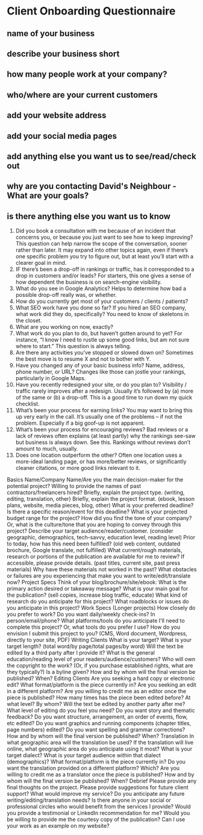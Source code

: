 # Client Onboarding Questionnaire

## name of your business

## describe your business short

## how many people work at your company?

## who/where are your current customers

## add your website address

## add your social media pages

## add anything else you want us to see/read/check out

## why are you contacting David's Neighbour - What are your goals?

## is there anything else you want us to know







1. Did you book a consultation with me because of an incident that concerns you, or because you just want to see how to keep improving?
This question can help narrow the scope of the conversation, sooner rather than later.  It may expand into other topics again, even if there’s one specific problem you try to figure out, but at least you’ll start with a clearer goal in mind.
2.  IF there’s been a drop-off in rankings or traffic, has it corresponded to a drop in customers and/or leads?
For starters, this one gives a sense of how dependent the business is on search-engine visibility.
3.  What do you see in Google Analytics?
Helps to determine how bad a possible drop-off really was, or whether.
4.  How do you currently get most of your customers / clients / patients?
5.  What SEO work have you done so far? If you hired an SEO company, what work did they do, specifically?
You need to know of skeletons in the closet.
6.  What are you working on now, exactly?
7.  What work do you plan to do, but haven’t gotten around to yet?
For instance, “I know I need to rustle up some good links, but am not sure where to start.”  This question is always telling.
8.  Are there any activities you’ve stopped or slowed down on?
Sometimes the best move is to resume X and not to bother with Y.
9.  Have you changed any of your basic business info? Name, address, phone number, or URL?
Changes like those can jostle your rankings, particularly in Google Maps.
10.  Have you recently redesigned your site, or do you plan to?
Visibility / traffic rarely improves after a redesign.  Usually it’s followed by (a) more of the same or (b) a drop-off.  This is a good time to run down my quick checklist.
11.  What’s been your process for earning links?
You may want to bring this up very early in the call.  It’s usually one of the problems – if not the problem.  Especially if a big goof-up is not apparent.
12.  What’s been your process for encouraging reviews?
Bad reviews or a lack of reviews often explains (at least partly) why the rankings see-saw but business is always down.  See this.  Rankings without reviews don’t amount to much, usually.
13.  Does one location outperform the other?
Often one location uses a more-ideal landing page, or has more/better reviews, or significantly cleaner citations, or more good links relevant to it. 



Basics
Name/Company Name/Are you the main decision-maker for the potential project?
Willing to provide the names of past contractors/freelancers hired?
Briefly, explain the project type. (writing, editing, translation, other)
Briefly, explain the project format. (ebook, lesson plans, website, media pieces, blog, other)
What is your preferred deadline? Is there a specific reason/event for this deadline?
What is your projected budget range for the project?
How did you find the tone of your company? Or, what is the culture/tone that you are hoping to convey through this project?
Describe your target audience/reader/customer. (consider geographic, demographics, tech-savvy, education level, reading level)
Prior to today, how has this need been fulfilled? (old web content, outdated brochure, Google translate, not fulfilled)
What current/rough materials, research or portions of the publication are available for me to review? If accessible, please provide details. (past titles, current site, past press materials)
Why have these materials not worked in the past? What obstacles or failures are you experiencing that make you want to write/edit/translate now?
Project Specs
Think of your blog/brochure/site/ebook: What is the primary action desired or takeaway message?
What is your main goal for the publication? (sell copies, increase blog traffic, educate)
What kind of research do you anticipate for this project?
What roadblocks or issues do you anticipate in this project?
Work Specs
(Longer projects) How closely do you prefer to work? Do you want daily/weekly check-ins? In person/email/phone?
What platforms/tools do you anticipate I'll need to complete this project? Or, what tools do you prefer I use?
How do you envision I submit this project to you? (CMS, Word document, Wordpress, directly to your site, PDF)
Writing Clients
What is your target?
What is your target length? (total word/by page/total pages/by word)
Will the text be edited by a third party after I provide it?
What is the general education/reading level of your readers/audience/customers?
Who will own the copyright to the work? (Or, if you purchase established rights, what are they typically?)
Is a byline given?
How and by whom will the final version be published? When?
Editing Clients
Are you seeking a hard copy or electronic edit?
What format/platform is the piece currently in? Are you seeking an edit in a different platform?
Are you willing to credit me as an editor once the piece is published?
How many times has the piece been edited before?
At what level?
By whom?
Will the text be edited by another party after me?
What level of editing do you feel you need?
Do you want story and thematic feedback?
Do you want structure, arrangement, an order of events, flow, etc edited?
Do you want graphics and running components (chapter titles, page numbers) edited?
Do you want spelling and grammar corrections?
How and by whom will the final version be published? When?
Translation
In what geographic area will the translation be used?
If the translation will live online, what geographic area do you anticipate using it most?
What is your target dialect?
What is your target audience within that dialect (demographics)?
What format/platform is the piece currently in? Do you want the translation provided on a different platform? Which?
Are you willing to credit me as a translator once the piece is published?
How and by whom will the final version be published? When?
Debrief
Please provide any final thoughts on the project.
Please provide suggestions for future client support? What would improve my service?
Do you anticipate any future writing/editing/translation needs?
Is there anyone in your social or professional circles who would benefit from the services I provide?
Would you provide a testimonial or LinkedIn recommendation for me?
Would you be willing to provide me the courtesy copy of the publication?
Can I use your work as an example on my website?


